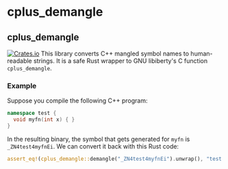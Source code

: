 # cplus_demangle

## cplus_demangle
[![Crates.io](https://img.shields.io/crates/v/cplus_demangle)](https://crates.io/crates/cplus_demangle)
This library converts C++ mangled symbol names to human-readable strings. It is a safe Rust wrapper to GNU libiberty's C function `cplus_demangle`.

### Example
Suppose you compile the following C++ program:
```cpp
namespace test {
  void myfn(int x) { }
}
```

In the resulting binary, the symbol that gets generated for `myfn` is `_ZN4test4myfnEi`. We can convert it back with this Rust code:
```rust
assert_eq!(cplus_demangle::demangle("_ZN4test4myfnEi").unwrap(), "test::myfn(int)");
```
